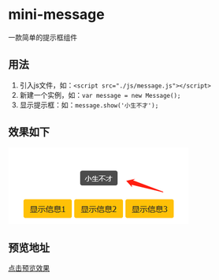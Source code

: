 # mini-message
一款简单的提示框组件
## 用法
1. 引入js文件，如：`<script src="./js/message.js"></script>`
2. 新建一个实例，如：`var message = new Message();`
3. 显示提示框：如：`message.show('小生不才');`
## 效果如下
![效果展示](./img/domo.png)
## 预览地址
[点击预览效果](https://zhongzhifa.github.io/mini-message/)
